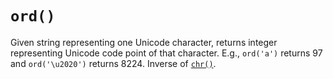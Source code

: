# `ord()`

Given string representing one Unicode character, returns integer representing Unicode code point of that character. E.g., `ord('a')` returns 97 and `ord('\u2020')` returns 8224. Inverse of [`chr()`](chr.md).
